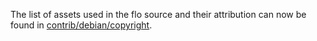 The list of assets used in the flo source and their attribution can now be found in [contrib/debian/copyright](../contrib/debian/copyright).
